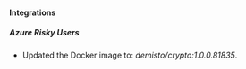 #### Integrations
##### Azure Risky Users
- Updated the Docker image to: *demisto/crypto:1.0.0.81835*.
